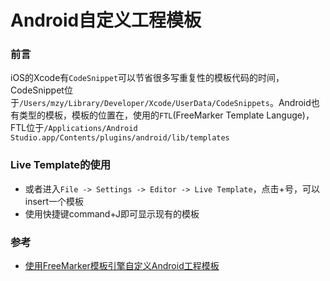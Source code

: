 # Android自定义工程模板

### 前言
iOS的Xcode有`CodeSnippet`可以节省很多写重复性的模板代码的时间，CodeSnippet位于`/Users/mzy/Library/Developer/Xcode/UserData/CodeSnippets`。Android也有类型的模板，模板的位置在，使用的`FTL`(FreeMarker Template Languge)，FTL位于`/Applications/Android Studio.app/Contents/plugins/android/lib/templates`

### Live Template的使用
* 或者进入`File -> Settings -> Editor -> Live Template`，点击+号，可以insert一个模板
* 使用快捷键command+J即可显示现有的模板


### 参考
* [使用FreeMarker模板引擎自定义Android工程模板](https://zhuanlan.zhihu.com/p/21301904?f3fb8ead20=e9b4474ce51d4f8f29cfc4d9d21732a7)